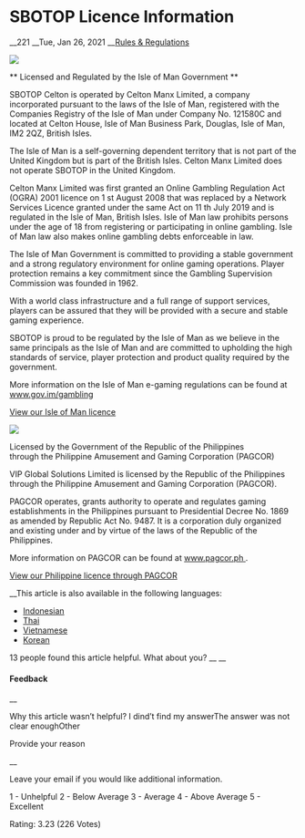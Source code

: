 # SBOTOP Licence Information

__221 __Tue, Jan 26, 2021 __[Rules & Regulations](https://help.sbotop.com/category/rules-regulations/256/ "Categories » Rules & Regulations ")

![](/assets/iomcrest.jpg)

** Licensed and Regulated by the Isle of Man Government  **

SBOTOP Celton is operated by Celton Manx Limited, a company incorporated pursuant to the laws of the Isle of Man, registered with the Companies Registry of the Isle of Man under Company No. 121580C and located at Celton House, Isle of Man Business Park, Douglas, Isle of Man, IM2 2QZ, British Isles. 

The Isle of Man is a self-governing dependent territory that is not part of the United Kingdom but is part of the British Isles. Celton Manx Limited does not operate SBOTOP in the United Kingdom. 

Celton Manx Limited was first granted an Online Gambling Regulation Act (OGRA) 2001 licence on 1  st  August 2008 that was replaced by a Network Services Licence granted under the same Act on 11  th  July 2019 and is regulated in the Isle of Man, British Isles. Isle of Man law prohibits persons under the age of 18 from registering or participating in online gambling. Isle of Man law also makes online gambling debts enforceable in law. 

The Isle of Man Government is committed to providing a stable government and a strong regulatory environment for online gaming operations. Player protection remains a key commitment since the Gambling Supervision Commission was founded in 1962. 

With a world class infrastructure and a full range of support services, players can be assured that they will be provided with a secure and stable gaming experience. 

SBOTOP is proud to be regulated by the Isle of Man as we believe in the same principals as the Isle of Man and are committed to upholding the high standards of service, player protection and product quality required by the government. 

More information on the Isle of Man e-gaming regulations can be found at  [ www.gov.im/gambling ](http://www.gov.im/gambling)

[ View our Isle of Man licence ](https://www.sbotop.com/web/public/ogralicence.aspx)

![](https://help.sbotop.com/assets/AA-00281/pagcor_logo.png)

Licensed by the Government of the Republic of the Philippines   
through the Philippine Amusement and Gaming Corporation (PAGCOR)

VIP Global Solutions Limited is licensed by the Republic of the Philippines through the Philippine Amusement and Gaming Corporation (PAGCOR).

PAGCOR operates, grants authority to operate and regulates gaming establishments in the Philippines pursuant to Presidential Decree No. 1869 as amended by Republic Act No. 9487. It is a corporation duly organized and existing under and by virtue of the laws of the Republic of the Philippines.

More information on PAGCOR can be found at [ www.pagcor.ph ](http://www.pagcor.ph) .

[ View our Philippine licence through PAGCOR ](https://www.sbotop.com/web/public/pagcorlicence.aspx)

__This article is also available in the following languages:

  * [Indonesian](https://help.sbotop.com/article/informasi-lisensi-sbotop-4750.html)
  * [Thai](https://help.sbotop.com/article/%e0%b8%82%e0%b9%89%e0%b8%ad%e0%b8%a1%e0%b8%b9%e0%b8%a5%e0%b9%83%e0%b8%9a%e0%b8%ad%e0%b8%99%e0%b8%b8%e0%b8%8d%e0%b8%b2%e0%b8%95%e0%b8%82%e0%b8%ad%e0%b8%87-sbotop-6111.html)
  * [Vietnamese](https://help.sbotop.com/article/th%c3%b4ng-tin-gi%e1%ba%a5y-ph%c3%a9p-c%e1%bb%a7a-sbotop-8233.html)
  * [Korean](https://help.sbotop.com/article/sbotop-%eb%9d%bc%ec%9d%b4%ec%84%a0%ec%8a%a4-%ec%a0%95%eb%b3%b4-8379.html)



13 people found this article helpful. What about you?  __ __

#### Feedback

__

Why this article wasn’t helpful? I dind’t find my answerThe answer was not clear enoughOther

Provide your reason

__

Leave your email if you would like additional information.

1 - Unhelpful 2 - Below Average 3 - Average 4 - Above Average 5 - Excellent

Rating: 3.23 (226 Votes)
